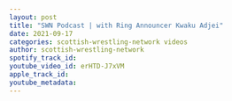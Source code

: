```yaml
---
layout: post
title: "SWN Podcast | with Ring Announcer Kwaku Adjei"
date: 2021-09-17
categories: scottish-wrestling-network videos
author: scottish-wrestling-network
spotify_track_id: 
youtube_video_id: erHTD-J7xVM
apple_track_id: 
youtube_metadata: 
---
```


